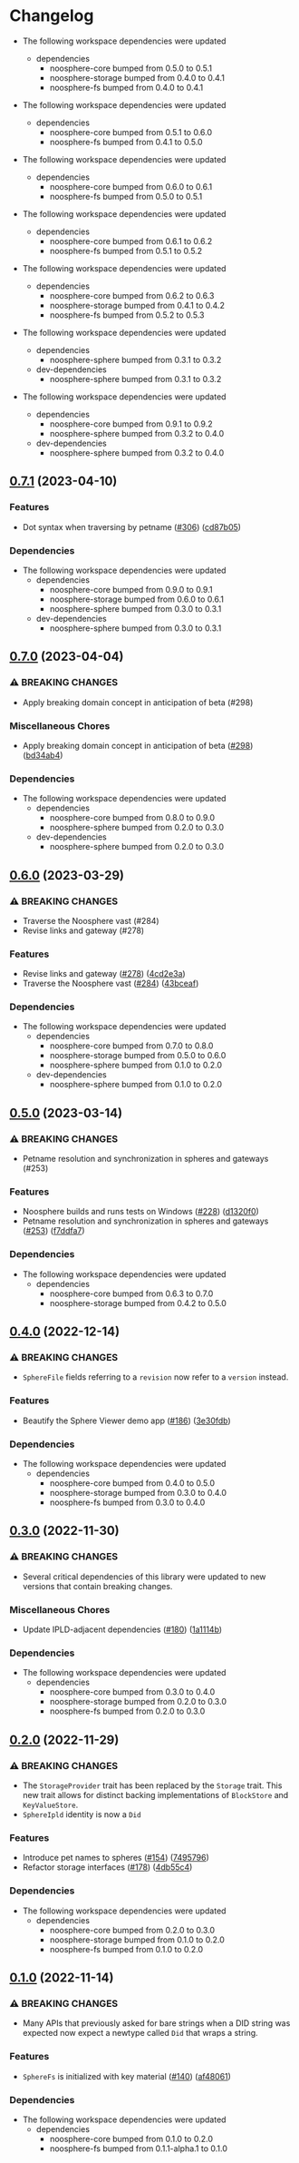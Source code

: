 # Changelog

* The following workspace dependencies were updated
  * dependencies
    * noosphere-core bumped from 0.5.0 to 0.5.1
    * noosphere-storage bumped from 0.4.0 to 0.4.1
    * noosphere-fs bumped from 0.4.0 to 0.4.1

* The following workspace dependencies were updated
  * dependencies
    * noosphere-core bumped from 0.5.1 to 0.6.0
    * noosphere-fs bumped from 0.4.1 to 0.5.0

* The following workspace dependencies were updated
  * dependencies
    * noosphere-core bumped from 0.6.0 to 0.6.1
    * noosphere-fs bumped from 0.5.0 to 0.5.1

* The following workspace dependencies were updated
  * dependencies
    * noosphere-core bumped from 0.6.1 to 0.6.2
    * noosphere-fs bumped from 0.5.1 to 0.5.2

* The following workspace dependencies were updated
  * dependencies
    * noosphere-core bumped from 0.6.2 to 0.6.3
    * noosphere-storage bumped from 0.4.1 to 0.4.2
    * noosphere-fs bumped from 0.5.2 to 0.5.3

* The following workspace dependencies were updated
  * dependencies
    * noosphere-sphere bumped from 0.3.1 to 0.3.2
  * dev-dependencies
    * noosphere-sphere bumped from 0.3.1 to 0.3.2

* The following workspace dependencies were updated
  * dependencies
    * noosphere-core bumped from 0.9.1 to 0.9.2
    * noosphere-sphere bumped from 0.3.2 to 0.4.0
  * dev-dependencies
    * noosphere-sphere bumped from 0.3.2 to 0.4.0

## [0.7.1](https://github.com/subconsciousnetwork/noosphere/compare/noosphere-into-v0.7.0...noosphere-into-v0.7.1) (2023-04-10)


### Features

* Dot syntax when traversing by petname ([#306](https://github.com/subconsciousnetwork/noosphere/issues/306)) ([cd87b05](https://github.com/subconsciousnetwork/noosphere/commit/cd87b0533c21bbbd4d82332556e70ecc706a5531))


### Dependencies

* The following workspace dependencies were updated
  * dependencies
    * noosphere-core bumped from 0.9.0 to 0.9.1
    * noosphere-storage bumped from 0.6.0 to 0.6.1
    * noosphere-sphere bumped from 0.3.0 to 0.3.1
  * dev-dependencies
    * noosphere-sphere bumped from 0.3.0 to 0.3.1

## [0.7.0](https://github.com/subconsciousnetwork/noosphere/compare/noosphere-into-v0.6.0...noosphere-into-v0.7.0) (2023-04-04)


### ⚠ BREAKING CHANGES

* Apply breaking domain concept in anticipation of beta (#298)

### Miscellaneous Chores

* Apply breaking domain concept in anticipation of beta ([#298](https://github.com/subconsciousnetwork/noosphere/issues/298)) ([bd34ab4](https://github.com/subconsciousnetwork/noosphere/commit/bd34ab49b2d2c65cffe25657cf4d188d5c79d15f))


### Dependencies

* The following workspace dependencies were updated
  * dependencies
    * noosphere-core bumped from 0.8.0 to 0.9.0
    * noosphere-sphere bumped from 0.2.0 to 0.3.0
  * dev-dependencies
    * noosphere-sphere bumped from 0.2.0 to 0.3.0

## [0.6.0](https://github.com/subconsciousnetwork/noosphere/compare/noosphere-into-v0.5.0...noosphere-into-v0.6.0) (2023-03-29)


### ⚠ BREAKING CHANGES

* Traverse the Noosphere vast (#284)
* Revise links and gateway (#278)

### Features

* Revise links and gateway ([#278](https://github.com/subconsciousnetwork/noosphere/issues/278)) ([4cd2e3a](https://github.com/subconsciousnetwork/noosphere/commit/4cd2e3af8b10cdaae710d87e4b919b5180d10fec))
* Traverse the Noosphere vast ([#284](https://github.com/subconsciousnetwork/noosphere/issues/284)) ([43bceaf](https://github.com/subconsciousnetwork/noosphere/commit/43bceafcc838c5b06565780f372bf7b401de288e))


### Dependencies

* The following workspace dependencies were updated
  * dependencies
    * noosphere-core bumped from 0.7.0 to 0.8.0
    * noosphere-storage bumped from 0.5.0 to 0.6.0
    * noosphere-sphere bumped from 0.1.0 to 0.2.0
  * dev-dependencies
    * noosphere-sphere bumped from 0.1.0 to 0.2.0

## [0.5.0](https://github.com/subconsciousnetwork/noosphere/compare/noosphere-into-v0.4.5...noosphere-into-v0.5.0) (2023-03-14)


### ⚠ BREAKING CHANGES

* Petname resolution and synchronization in spheres and gateways (#253)

### Features

* Noosphere builds and runs tests on Windows ([#228](https://github.com/subconsciousnetwork/noosphere/issues/228)) ([d1320f0](https://github.com/subconsciousnetwork/noosphere/commit/d1320f08429c8f8090fd4612b56ebf9386414cc7))
* Petname resolution and synchronization in spheres and gateways ([#253](https://github.com/subconsciousnetwork/noosphere/issues/253)) ([f7ddfa7](https://github.com/subconsciousnetwork/noosphere/commit/f7ddfa7b65129efe795c6e3fca58cdc22799127a))


### Dependencies

* The following workspace dependencies were updated
  * dependencies
    * noosphere-core bumped from 0.6.3 to 0.7.0
    * noosphere-storage bumped from 0.4.2 to 0.5.0

## [0.4.0](https://github.com/subconsciousnetwork/noosphere/compare/noosphere-into-v0.3.0...noosphere-into-v0.4.0) (2022-12-14)


### ⚠ BREAKING CHANGES

* `SphereFile` fields referring to a `revision` now refer to a `version` instead.

### Features

* Beautify the Sphere Viewer demo app ([#186](https://github.com/subconsciousnetwork/noosphere/issues/186)) ([3e30fdb](https://github.com/subconsciousnetwork/noosphere/commit/3e30fdb5e2b6758397f05343491a36512a4f4a0c))


### Dependencies

* The following workspace dependencies were updated
  * dependencies
    * noosphere-core bumped from 0.4.0 to 0.5.0
    * noosphere-storage bumped from 0.3.0 to 0.4.0
    * noosphere-fs bumped from 0.3.0 to 0.4.0

## [0.3.0](https://github.com/subconsciousnetwork/noosphere/compare/noosphere-into-v0.2.0...noosphere-into-v0.3.0) (2022-11-30)


### ⚠ BREAKING CHANGES

* Several critical dependencies of this library were updated to new versions that contain breaking changes.

### Miscellaneous Chores

* Update IPLD-adjacent dependencies ([#180](https://github.com/subconsciousnetwork/noosphere/issues/180)) ([1a1114b](https://github.com/subconsciousnetwork/noosphere/commit/1a1114b0c6277ea2c0d879e43191e962eb2e462b))


### Dependencies

* The following workspace dependencies were updated
  * dependencies
    * noosphere-core bumped from 0.3.0 to 0.4.0
    * noosphere-storage bumped from 0.2.0 to 0.3.0
    * noosphere-fs bumped from 0.2.0 to 0.3.0

## [0.2.0](https://github.com/subconsciousnetwork/noosphere/compare/noosphere-into-v0.1.0...noosphere-into-v0.2.0) (2022-11-29)


### ⚠ BREAKING CHANGES

* The `StorageProvider` trait has been replaced by the `Storage` trait. This new trait allows for distinct backing implementations of `BlockStore` and `KeyValueStore`.
* `SphereIpld` identity is now a `Did`

### Features

* Introduce pet names to spheres ([#154](https://github.com/subconsciousnetwork/noosphere/issues/154)) ([7495796](https://github.com/subconsciousnetwork/noosphere/commit/74957968af7f7e51a6aa731192431fbf5e01215e))
* Refactor storage interfaces ([#178](https://github.com/subconsciousnetwork/noosphere/issues/178)) ([4db55c4](https://github.com/subconsciousnetwork/noosphere/commit/4db55c4cba56b329a638a4227e7f3247ad8d319c))


### Dependencies

* The following workspace dependencies were updated
  * dependencies
    * noosphere-core bumped from 0.2.0 to 0.3.0
    * noosphere-storage bumped from 0.1.0 to 0.2.0
    * noosphere-fs bumped from 0.1.0 to 0.2.0

## [0.1.0](https://github.com/subconsciousnetwork/noosphere/compare/noosphere-into-v0.1.1-alpha.1...noosphere-into-v0.1.0) (2022-11-14)


### ⚠ BREAKING CHANGES

* Many APIs that previously asked for bare strings when a DID string was expected now expect a newtype called `Did` that wraps a string.

### Features

* `SphereFs` is initialized with key material ([#140](https://github.com/subconsciousnetwork/noosphere/issues/140)) ([af48061](https://github.com/subconsciousnetwork/noosphere/commit/af4806114ca8f7703e0a888c7f369a4a4ed69c00))


### Dependencies

* The following workspace dependencies were updated
  * dependencies
    * noosphere-core bumped from 0.1.0 to 0.2.0
    * noosphere-fs bumped from 0.1.1-alpha.1 to 0.1.0

